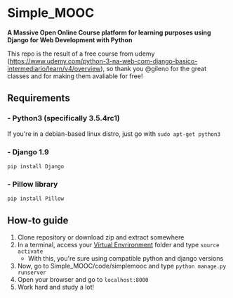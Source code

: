 # Simple_MOOC

**A Massive Open Online Course platform for learning purposes using Django for Web Development with Python**

This repo is the result of a free course from udemy (https://www.udemy.com/python-3-na-web-com-django-basico-intermediario/learn/v4/overview), so thank you @gileno for the great classes and for making them avaliable for free!

## Requirements
### - Python3 (specifically 3.5.4rc1)
If you're in a debian-based linux distro, just go with
`sudo apt-get python3`

### - Django 1.9
`pip install Django`

### - Pillow library
`pip install Pillow`

## How-to guide

1. Clone repository or download zip and extract somewhere
2. In a terminal, access your [Virtual Envrironment](https://docs.python.org/3/library/venv.html "Setting a virtual environment up") folder and type `source activate`
   - With this, you're sure using compatible python and django versions
3. Now, go to Simple_MOOC/code/simplemooc and type `python manage.py runserver`
4. Open your browser and go to `localhost:8000`
5. Work hard and study a lot!
